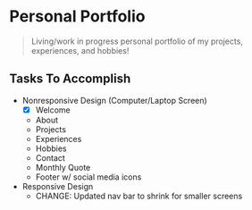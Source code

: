 # Personal Portfolio
> Living/work in progress personal portfolio of my projects, experiences, and hobbies!

## Tasks To Accomplish
* Nonresponsive Design (Computer/Laptop Screen)
    - [X] Welcome
    * About
    * Projects
    * Experiences
    * Hobbies
    * Contact
    * Monthly Quote
    * Footer w/ social media icons
* Responsive Design
    * CHANGE: Updated nav bar to shrink for smaller screens


